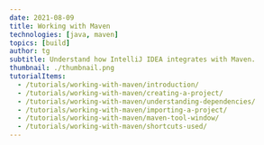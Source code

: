 ```yaml
---
date: 2021-08-09
title: Working with Maven
technologies: [java, maven]
topics: [build]
author: tg
subtitle: Understand how IntelliJ IDEA integrates with Maven.
thumbnail: ./thumbnail.png
tutorialItems:
  - /tutorials/working-with-maven/introduction/
  - /tutorials/working-with-maven/creating-a-project/
  - /tutorials/working-with-maven/understanding-dependencies/
  - /tutorials/working-with-maven/importing-a-project/
  - /tutorials/working-with-maven/maven-tool-window/
  - /tutorials/working-with-maven/shortcuts-used/
---
```


